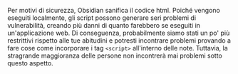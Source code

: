 Per motivi di sicurezza, Obsidian sanifica il codice html. Poiché vengono eseguiti localmente, gli script possono generare seri problemi di vulnerabilità, creando più danni di quanto farebbero se eseguiti in un'applicazione web. Di conseguenza, probabilmente siamo stati un po' più restrittivi rispetto alle tue abitudini e potresti incontrare problemi provando a fare cose come incorporare i tag `<script>`  all'interno delle note. Tuttavia, la stragrande maggioranza delle persone non incontrerà mai problemi sotto questo aspetto.
